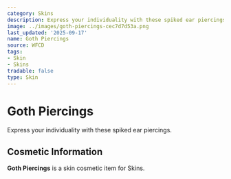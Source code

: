 ```yaml
---
category: Skins
description: Express your individuality with these spiked ear piercings.
image: ../images/goth-piercings-cec7d7d53a.png
last_updated: '2025-09-17'
name: Goth Piercings
source: WFCD
tags:
- Skin
- Skins
tradable: false
type: Skin
---
```


# Goth Piercings

Express your individuality with these spiked ear piercings.

## Cosmetic Information

**Goth Piercings** is a skin cosmetic item for Skins.

